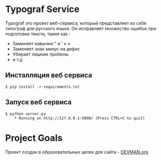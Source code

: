 # Typograf Service

Typograf это проект веб-сервиса, который представляет из себя типограф
для русского языка. Он исправляет множество ошибок при подготовке текста,
такие как :
- Заменяет кавычки " и ' « »
- Заменяет знак минус на дефис
- Убирает лишние пробелы
- и т.д

## Инсталляция веб сервиса


    $ pip install -r requirements.txt

## Запуск веб сервиса

    $ python server.py
        * Running on http://127.0.0.1:5000/ (Press CTRL+C to quit)



# Project Goals

Проект создан в образовательных целях для сайта - [DEVMAN.org](https://devman.org)
